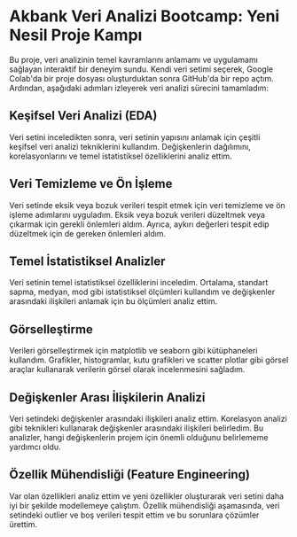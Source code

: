# Akbank Veri Analizi Bootcamp: Yeni Nesil Proje Kampı

Bu proje, veri analizinin temel kavramlarını anlamamı ve uygulamamı sağlayan interaktif bir deneyim sundu. Kendi veri setimi seçerek, Google Colab'da bir proje dosyası oluşturduktan sonra GitHub'da bir repo açtım. Ardından, aşağıdaki adımları izleyerek veri analizi sürecini tamamladım:

## Keşifsel Veri Analizi (EDA)

Veri setini inceledikten sonra, veri setinin yapısını anlamak için çeşitli keşifsel veri analizi tekniklerini kullandım. Değişkenlerin dağılımını, korelasyonlarını ve temel istatistiksel özelliklerini analiz ettim.

## Veri Temizleme ve Ön İşleme

Veri setinde eksik veya bozuk verileri tespit etmek için veri temizleme ve ön işleme adımlarını uyguladım. Eksik veya bozuk verileri düzeltmek veya çıkarmak için gerekli önlemleri aldım. Ayrıca, aykırı değerleri tespit edip düzeltmek için de gereken önlemleri aldım.

## Temel İstatistiksel Analizler

Veri setinin temel istatistiksel özelliklerini inceledim. Ortalama, standart sapma, medyan, mod gibi istatistiksel ölçümleri kullandım ve değişkenler arasındaki ilişkileri anlamak için bu ölçümleri analiz ettim.

## Görselleştirme

Verileri görselleştirmek için matplotlib ve seaborn gibi kütüphaneleri kullandım. Grafikler, histogramlar, kutu grafikleri ve scatter plotlar gibi görsel araçlar kullanarak verilerin görsel olarak incelenmesini sağladım.

## Değişkenler Arası İlişkilerin Analizi

Veri setindeki değişkenler arasındaki ilişkileri analiz ettim. Korelasyon analizi gibi teknikleri kullanarak değişkenler arasındaki ilişkileri belirledim. Bu analizler, hangi değişkenlerin projem için önemli olduğunu belirlememe yardımcı oldu.

## Özellik Mühendisliği (Feature Engineering)

Var olan özellikleri analiz ettim ve yeni özellikler oluşturarak veri setini daha iyi bir şekilde modellemeye çalıştım. Özellik mühendisliği aşamasında, veri setindeki outlier ve boş verileri tespit ettim ve bu sorunlara çözümler ürettim.


